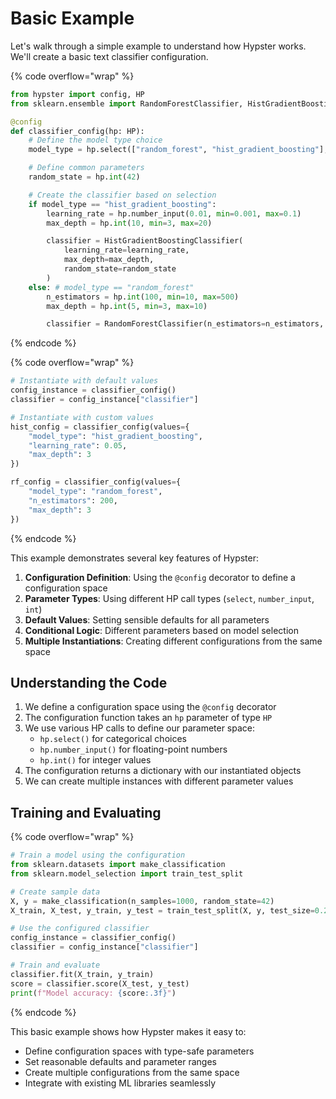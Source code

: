 # Basic Example

Let's walk through a simple example to understand how Hypster works. We'll create a basic text classifier configuration.

{% code overflow="wrap" %}
```python
from hypster import config, HP
from sklearn.ensemble import RandomForestClassifier, HistGradientBoostingClassifier

@config
def classifier_config(hp: HP):
    # Define the model type choice
    model_type = hp.select(["random_forest", "hist_gradient_boosting"], default="random_forest")

    # Define common parameters
    random_state = hp.int(42)

    # Create the classifier based on selection
    if model_type == "hist_gradient_boosting":
        learning_rate = hp.number_input(0.01, min=0.001, max=0.1)
        max_depth = hp.int(10, min=3, max=20)

        classifier = HistGradientBoostingClassifier(
            learning_rate=learning_rate,
            max_depth=max_depth,
            random_state=random_state
        )
    else: # model_type == "random_forest"
        n_estimators = hp.int(100, min=10, max=500)
        max_depth = hp.int(5, min=3, max=10)

        classifier = RandomForestClassifier(n_estimators=n_estimators, max_depth=max_depth, random_state=random_state)
```
{% endcode %}

{% code overflow="wrap" %}
```python
# Instantiate with default values
config_instance = classifier_config()
classifier = config_instance["classifier"]

# Instantiate with custom values
hist_config = classifier_config(values={
    "model_type": "hist_gradient_boosting",
    "learning_rate": 0.05,
    "max_depth": 3
})

rf_config = classifier_config(values={
    "model_type": "random_forest",
    "n_estimators": 200,
    "max_depth": 3
})
```
{% endcode %}

This example demonstrates several key features of Hypster:

1. **Configuration Definition**: Using the `@config` decorator to define a configuration space
2. **Parameter Types**: Using different HP call types (`select`, `number_input`, `int`)
3. **Default Values**: Setting sensible defaults for all parameters
4. **Conditional Logic**: Different parameters based on model selection
5. **Multiple Instantiations**: Creating different configurations from the same space

## Understanding the Code

1. We define a configuration space using the `@config` decorator
2. The configuration function takes an `hp` parameter of type `HP`
3. We use various HP calls to define our parameter space:
   * `hp.select()` for categorical choices
   * `hp.number_input()` for floating-point numbers
   * `hp.int()` for integer values
4. The configuration returns a dictionary with our instantiated objects
5. We can create multiple instances with different parameter values

## Training and Evaluating

{% code overflow="wrap" %}
```python
# Train a model using the configuration
from sklearn.datasets import make_classification
from sklearn.model_selection import train_test_split

# Create sample data
X, y = make_classification(n_samples=1000, random_state=42)
X_train, X_test, y_train, y_test = train_test_split(X, y, test_size=0.2)

# Use the configured classifier
config_instance = classifier_config()
classifier = config_instance["classifier"]

# Train and evaluate
classifier.fit(X_train, y_train)
score = classifier.score(X_test, y_test)
print(f"Model accuracy: {score:.3f}")
```
{% endcode %}

This basic example shows how Hypster makes it easy to:

* Define configuration spaces with type-safe parameters
* Set reasonable defaults and parameter ranges
* Create multiple configurations from the same space
* Integrate with existing ML libraries seamlessly
